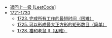 - [返回上一级 [LeetCode]](LeetCode/)
- [1721-1730](LeetCode/1721-1730/)
  - [1723. 完成所有工作的最短时间（困难）](LeetCode/1721-1730/1723.%20完成所有工作的最短时间（困难）.md)
  - [1725. 可以形成最大正方形的矩形数目（简单）](LeetCode/1721-1730/1725.%20可以形成最大正方形的矩形数目（简单）.md)
  - [1728. 猫和老鼠 II（困难）](LeetCode/1721-1730/1728.%20猫和老鼠%20II（困难）.md)
